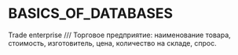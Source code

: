 # BASICS_OF_DATABASES
Trade enterprise /// Торговое предприятие: наименование товара, стоимость, изготовитель, цена, количество на складе, спрос.
